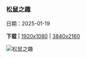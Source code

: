 ### 松鼠之趣

日期：2025-01-19

**下载**  |  [1920x1080](https://cn.bing.com/th?id=OHR.DutchSquirrel_ZH-CN3896893818_1920x1080.jpg)  |  [3840x2160](https://cn.bing.com/th?id=OHR.DutchSquirrel_ZH-CN3896893818_UHD.jpg)

![松鼠之趣](https://cn.bing.com/th?id=OHR.DutchSquirrel_ZH-CN3896893818_1920x1080.jpg "欧亚红松鼠与毒蘑菇 (© Edwin Giesbers/Minden Pictures)")

